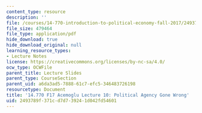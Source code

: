 ```yaml
---
content_type: resource
description: ''
file: /courses/14-770-introduction-to-political-economy-fall-2017/2493789f371cd7d739241d042fd54601_MIT14_770F17_lec10_acemoglu.pdf
file_size: 479464
file_type: application/pdf
hide_download: true
hide_download_original: null
learning_resource_types:
- Lecture Notes
license: https://creativecommons.org/licenses/by-nc-sa/4.0/
ocw_type: OCWFile
parent_title: Lecture Slides
parent_type: CourseSection
parent_uid: a6da3ad5-7888-61c7-efc5-346483726198
resourcetype: Document
title: '14.770 F17 Acemoglu Lecture 10: Political Agency Gone Wrong'
uid: 2493789f-371c-d7d7-3924-1d042fd54601
---
```

